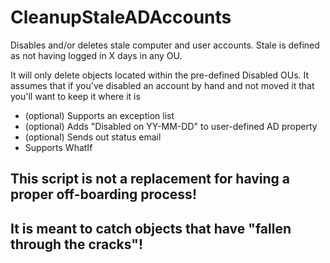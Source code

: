 # CleanupStaleADAccounts
Disables and/or deletes stale computer and user accounts. Stale is defined as not having logged in X days in any OU.

It will only delete objects located within the pre-defined Disabled OUs. It assumes that if you've disabled an account by hand and not moved it that you'll want to keep it where it is

- (optional) Supports an exception list
- (optional) Adds "Disabled on YY-MM-DD" to user-defined AD property
- (optional) Sends out status email
- Supports WhatIf

## This script is not a replacement for having a proper off-boarding process! 
## It is meant to catch objects that have "fallen through the cracks"!
